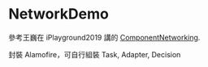 # NetworkDemo

參考王巍在 iPlayground2019 講的 [ComponentNetworking](https://github.com/onevcat/ComponentNetworking).

封裝 Alamofire，可自行組裝 Task, Adapter, Decision

